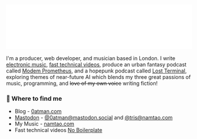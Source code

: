 <div>
	<br>
		<img src="header.svg" width="800" height="120">
	<br>
</div>

I'm a producer, web developer, and musician based in London. I write [electronic music](https://namtao.com), [fast technical videos](https://www.youtube.com/c/NoBoilerplate), produce an urban fantasy podcast called [Modem Prometheus](https://www.modemprometheus.com/), and a hopepunk podcast called [Lost Terminal](https://www.youtube.com/watch?v=p3bDE9kszMc&list=PL95NP4bDITAln7fq-cCqzOFE15UvVthuL&index=2&t=0s), exploring themes of near-future AI which blends my three great passions of music, programming, and ~~love of my own voice~~ writing fiction!

### 📌 Where to find me 
- Blog - [0atman.com](http://0atman.com)
- <a rel="me" href="https://mastodon.social/@0atman">Mastodon</a> - [@0atman@mastodon.social](https://mastodon.social/@0atman) and <a rel="me" href="https://namtao.com/@tris">@tris@namtao.com</a>
- My Music - [namtao.com](http://namtao.com)
- Fast technical videos [No Boilerplate](https://www.youtube.com/c/NoBoilerplate)


